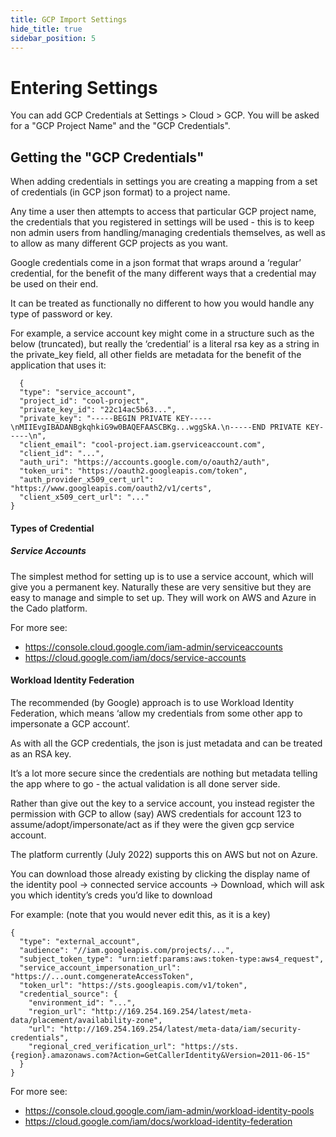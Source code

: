 ```yaml
---
title: GCP Import Settings
hide_title: true
sidebar_position: 5
---
```


# Entering Settings
You can add GCP Credentials at Settings > Cloud > GCP.
You will be asked for a "GCP Project Name" and the "GCP Credentials".

## Getting the "GCP Credentials"

When adding credentials in settings you are creating a mapping from a set of credentials (in GCP json format) to a project name.

Any time a user then attempts to access that particular GCP project name, the credentials that you registered in settings will be used - this is to keep non admin users from handling/managing credentials themselves, as well as to allow as many different GCP projects as you want.

Google credentials come in a json format that wraps around a ‘regular’ credential, for the benefit of the many different ways that a credential may be used on their end.

It can be treated as functionally no different to how you would handle any type of password or key.

For example, a service account key might come in a structure such as the below (truncated), but really the ‘credential’ is a literal rsa key as a string in the private_key field, all other fields are metadata for the benefit of the application that uses it:

      {
      "type": "service_account",
      "project_id": "cool-project",
      "private_key_id": "22c14ac5b63...",
      "private_key": "-----BEGIN PRIVATE KEY-----\nMIIEvgIBADANBgkqhkiG9w0BAQEFAASCBKg...wggSkA.\n-----END PRIVATE KEY-----\n",
      "client_email": "cool-project.iam.gserviceaccount.com",
      "client_id": "...",
      "auth_uri": "https://accounts.google.com/o/oauth2/auth",
      "token_uri": "https://oauth2.googleapis.com/token",
      "auth_provider_x509_cert_url": "https://www.googleapis.com/oauth2/v1/certs",
      "client_x509_cert_url": "..."
    }

#### Types of Credential

##### Service Accounts

The simplest method for setting up is to use a service account, which will give you a permanent key. Naturally these are very sensitive but they are easy to manage and simple to set up. They will work on AWS and Azure in the Cado platform.

For more see:
* https://console.cloud.google.com/iam-admin/serviceaccounts
* https://cloud.google.com/iam/docs/service-accounts

#### Workload Identity Federation

The recommended (by Google) approach is to use Workload Identity Federation, which means ‘allow my credentials from some other app to impersonate a GCP account’.

As with all the GCP credentials, the json is just metadata and can be treated as an RSA key.

It’s a lot more secure since the credentials are nothing but metadata telling the app where to go - the actual validation is all done server side.

Rather than give out the key to a service account, you instead register the permission with GCP to allow (say) AWS credentials for account 123 to assume/adopt/impersonate/act as if they were the given gcp service account.

The platform currently (July 2022) supports this on AWS but not on Azure.

You can download those already existing by clicking the display name of the identity pool → connected service accounts → Download, which will ask you which identity’s creds you’d like to download

For example: (note that you would never edit this, as it is a key)

    {
      "type": "external_account",
      "audience": "//iam.googleapis.com/projects/...",
      "subject_token_type": "urn:ietf:params:aws:token-type:aws4_request",
      "service_account_impersonation_url": "https://...ount.comgenerateAccessToken",
      "token_url": "https://sts.googleapis.com/v1/token",
      "credential_source": {
        "environment_id": "...",
        "region_url": "http://169.254.169.254/latest/meta-data/placement/availability-zone",
        "url": "http://169.254.169.254/latest/meta-data/iam/security-credentials",
        "regional_cred_verification_url": "https://sts.{region}.amazonaws.com?Action=GetCallerIdentity&Version=2011-06-15"
      }
    }

For more see:
* https://console.cloud.google.com/iam-admin/workload-identity-pools
* https://cloud.google.com/iam/docs/workload-identity-federation